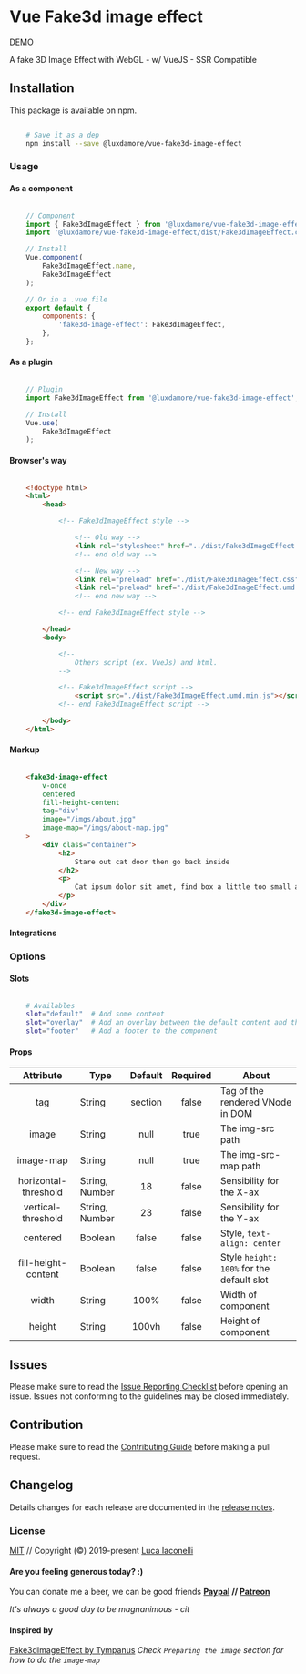 # Vue Fake3d image effect

[DEMO](https://luxdamore.github.io/vue-fake3d-image-effect)

A fake 3D Image Effect with WebGL - w/ VueJS - SSR Compatible

## Installation

This package is available on npm.

```bash

    # Save it as a dep
    npm install --save @luxdamore/vue-fake3d-image-effect

```

### Usage

#### As a component

```js

    // Component
    import { Fake3dImageEffect } from '@luxdamore/vue-fake3d-image-effect';
    import '@luxdamore/vue-fake3d-image-effect/dist/Fake3dImageEffect.css';

    // Install
    Vue.component(
        Fake3dImageEffect.name,
        Fake3dImageEffect
    );

    // Or in a .vue file
    export default {
        components: {
            'fake3d-image-effect': Fake3dImageEffect,
        },
    };

```

#### As a plugin

```js

    // Plugin
    import Fake3dImageEffect from '@luxdamore/vue-fake3d-image-effect';

    // Install
    Vue.use(
        Fake3dImageEffect
    );

```

#### Browser's way

```html

    <!doctype html>
    <html>
        <head>

            <!-- Fake3dImageEffect style -->

                <!-- Old way -->
                <link rel="stylesheet" href="../dist/Fake3dImageEffect.css" />
                <!-- end old way -->

                <!-- New way -->
                <link rel="preload" href="./dist/Fake3dImageEffect.css" as="style" onload="this.rel='stylesheet'" />
                <link rel="preload" href="./dist/Fake3dImageEffect.umd.min.js" as="script" />
                <!-- end new way -->

            <!-- end Fake3dImageEffect style -->

        </head>
        <body>

            <!--
                Others script (ex. VueJs) and html.
            -->

            <!-- Fake3dImageEffect script -->
                <script src="./dist/Fake3dImageEffect.umd.min.js"></script>
            <!-- end Fake3dImageEffect script -->

        </body>
    </html>

```

#### Markup

```html

    <fake3d-image-effect
        v-once
        centered
        fill-height-content
        tag="div"
        image="/imgs/about.jpg"
        image-map="/imgs/about-map.jpg"
    >
        <div class="container">
            <h2>
                Stare out cat door then go back inside
            </h2>
            <p>
                Cat ipsum dolor sit amet, find box a little too small and curl up with fur hanging out,lick left leg for ninety minutes, still dirty. Stand in doorway, unwilling to chose whether to stay in or go out unwrap toilet paper i vomit in the bed in the middle of the night. Find empty spot in cupboard and sleep all day suddenly go on wild-eyed crazy rampage but walk on keyboard demand to have some of whatever the human is cooking, then sniff the offering and walk away. Cat slap dog in face lick plastic bags so cats woo and refuse to leave cardboard box and wack the mini furry mouse if it fits, i sits.
            </p>
        </div>
    </fake3d-image-effect>

```

#### Integrations

### Options

#### Slots

```bash

    # Availables
    slot="default"  # Add some content
    slot="overlay"  # Add an overlay between the default content and the background image
    slot="footer"   # Add a footer to the component

```

#### Props

| Attribute | Type | Default | Required | About |
|:--------------------:|--------------------|:-------:|:--------:|-------------------------------------|
| tag | String | section | false | Tag of the rendered VNode in DOM |
| image | String | null | true | The img-src path |
| image-map | String | null | true | The img-src-map path |
| horizontal-threshold | String, Number | 18 | false | Sensibility for the X-ax |
| vertical-threshold | String, Number | 23 | false | Sensibility for the Y-ax |
| centered | Boolean | false | false | Style, `text-align: center` |
| fill-height-content | Boolean | false | false | Style `height: 100%` for the default slot |
| width | String | 100% | false | Width of component |
| height | String | 100vh | false | Height of component |

## Issues

Please make sure to read the [Issue Reporting Checklist](https://github.com/LuXDAmore/vue-fake3d-image-effect/blob/master/.github/ISSUE_TEMPLATE/bug_report.md) before opening an issue. Issues not conforming to the guidelines may be closed immediately.

## Contribution

Please make sure to read the [Contributing Guide](https://github.com/LuXDAmore/vue-fake3d-image-effect/blob/master/.github/ISSUE_TEMPLATE/feature_request.md) before making a pull request.

## Changelog

Details changes for each release are documented in the [release notes](https://github.com/LuXDAmore/vue-fake3d-image-effect/blob/master/CHANGELOG.md).

### License

[MIT](http://opensource.org/licenses/MIT) // Copyright (©) 2019-present [Luca Iaconelli](https://lucaiaconelli.it)

#### Are you feeling generous today?  :)

You can donate me a beer, we can be good friends
__[Paypal](https://www.paypal.me/luxdamore) // [Patreon](https://www.patreon.com/luxdamore)__

_It's always a good day to be magnanimous - cit_

#### Inspired by

[Fake3dImageEffect by Tympanus](https://tympanus.net/codrops/2019/02/20/how-to-create-a-fake-3d-image-effect-with-webgl/)
_Check `Preparing the image` section for how to do the `image-map`_
